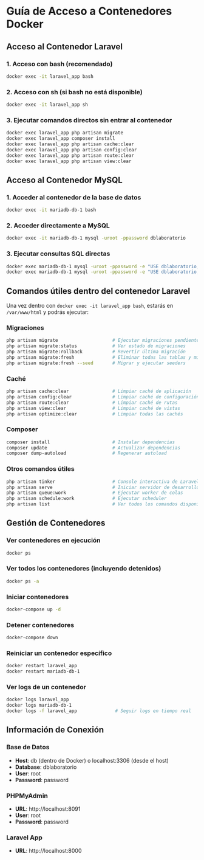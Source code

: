 # Guía de Acceso a Contenedores Docker

## Acceso al Contenedor Laravel

### 1. Acceso con bash (recomendado)
```bash
docker exec -it laravel_app bash
```

### 2. Acceso con sh (si bash no está disponible)
```bash
docker exec -it laravel_app sh
```

### 3. Ejecutar comandos directos sin entrar al contenedor
```bash
docker exec laravel_app php artisan migrate
docker exec laravel_app composer install
docker exec laravel_app php artisan cache:clear
docker exec laravel_app php artisan config:clear
docker exec laravel_app php artisan route:clear
docker exec laravel_app php artisan view:clear
```

## Acceso al Contenedor MySQL

### 1. Acceder al contenedor de la base de datos
```bash
docker exec -it mariadb-db-1 bash
```

### 2. Acceder directamente a MySQL
```bash
docker exec -it mariadb-db-1 mysql -uroot -ppassword dblaboratorio
```

### 3. Ejecutar consultas SQL directas
```bash
docker exec mariadb-db-1 mysql -uroot -ppassword -e "USE dblaboratorio; SHOW TABLES;"
docker exec mariadb-db-1 mysql -uroot -ppassword -e "USE dblaboratorio; SELECT * FROM migrations;"
```

## Comandos útiles dentro del contenedor Laravel

Una vez dentro con `docker exec -it laravel_app bash`, estarás en `/var/www/html` y podrás ejecutar:

### Migraciones
```bash
php artisan migrate                    # Ejecutar migraciones pendientes
php artisan migrate:status             # Ver estado de migraciones
php artisan migrate:rollback           # Revertir última migración
php artisan migrate:fresh              # Eliminar todas las tablas y migrar de nuevo
php artisan migrate:fresh --seed       # Migrar y ejecutar seeders
```

### Caché
```bash
php artisan cache:clear                # Limpiar caché de aplicación
php artisan config:clear               # Limpiar caché de configuración
php artisan route:clear                # Limpiar caché de rutas
php artisan view:clear                 # Limpiar caché de vistas
php artisan optimize:clear             # Limpiar todas las cachés
```

### Composer
```bash
composer install                       # Instalar dependencias
composer update                        # Actualizar dependencias
composer dump-autoload                 # Regenerar autoload
```

### Otros comandos útiles
```bash
php artisan tinker                     # Console interactiva de Laravel
php artisan serve                      # Iniciar servidor de desarrollo
php artisan queue:work                 # Ejecutar worker de colas
php artisan schedule:work              # Ejecutar scheduler
php artisan list                       # Ver todos los comandos disponibles
```

## Gestión de Contenedores

### Ver contenedores en ejecución
```bash
docker ps
```

### Ver todos los contenedores (incluyendo detenidos)
```bash
docker ps -a
```

### Iniciar contenedores
```bash
docker-compose up -d
```

### Detener contenedores
```bash
docker-compose down
```

### Reiniciar un contenedor específico
```bash
docker restart laravel_app
docker restart mariadb-db-1
```

### Ver logs de un contenedor
```bash
docker logs laravel_app
docker logs mariadb-db-1
docker logs -f laravel_app              # Seguir logs en tiempo real
```

## Información de Conexión

### Base de Datos
- **Host**: db (dentro de Docker) o localhost:3306 (desde el host)
- **Database**: dblaboratorio
- **User**: root
- **Password**: password

### PHPMyAdmin
- **URL**: http://localhost:8091
- **User**: root
- **Password**: password

### Laravel App
- **URL**: http://localhost:8000

